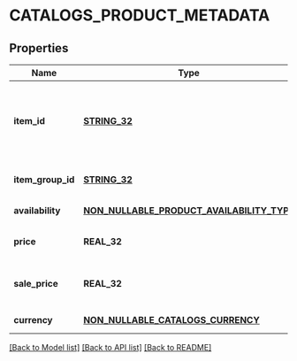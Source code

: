 # CATALOGS_PRODUCT_METADATA

## Properties
Name | Type | Description | Notes
------------ | ------------- | ------------- | -------------
**item_id** | [**STRING_32**](STRING_32.md) | The user-created unique ID that represents the product. | [default to null]
**item_group_id** | [**STRING_32**](STRING_32.md) | The parent ID of the product. | [default to null]
**availability** | [**NON_NULLABLE_PRODUCT_AVAILABILITY_TYPE**](NonNullableProductAvailabilityType.md) |  | [default to null]
**price** | **REAL_32** | The price of the product. | [default to null]
**sale_price** | **REAL_32** | The discounted price of the product. | [default to null]
**currency** | [**NON_NULLABLE_CATALOGS_CURRENCY**](NonNullableCatalogsCurrency.md) |  | [default to null]

[[Back to Model list]](../README.md#documentation-for-models) [[Back to API list]](../README.md#documentation-for-api-endpoints) [[Back to README]](../README.md)


